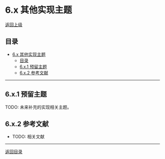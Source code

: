 # 6.x 其他实现主题

[返回上级](../6-编程语言与实现.md)

## 目录

- [6.x 其他实现主题](#6x-其他实现主题)
  - [目录](#目录)
  - [6.x.1 预留主题](#6x1-预留主题)
  - [6.x.2 参考文献](#6x2-参考文献)

---

## 6.x.1 预留主题

TODO: 未来补充的实现相关主题。

## 6.x.2 参考文献

- TODO: 相关文献

---

[返回目录](../0-总览与导航/0.1-全局主题树形目录.md)
